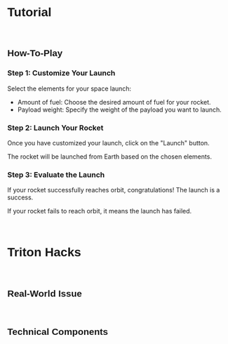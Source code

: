 <style>
  @font-face {
      font-family: 'StartFont';
      src: url("/spaceflight/assets/fonts/title.ttf") format('truetype');
    }
  
    h1 {
      font-family: 'StartFont', sans-serif;
    }
    h2 {
      font-family: 'StartFont', sans-serif;
    }
</style>

<h1>Tutorial</h1>

<br>

<h2>How-To-Play</h2>


  <div class ="customization">
    <h3>Step 1: Customize Your Launch</h3>
      <p>Select the elements for your space launch:</p>
        <ul>
          <li>Amount of fuel: Choose the desired amount of fuel for your rocket.</li>
          <li>Payload weight: Specify the weight of the payload you want to launch.</li>
        </ul>
  </div>
  
  <div class="how-to-step">
    <h3>Step 2: Launch Your Rocket</h3>
      <p>Once you have customized your launch, click on the "Launch" button.</p>
      <p>The rocket will be launched from Earth based on the chosen elements.</p>
  </div>

  <div class="how-to-step">
      <h3>Step 3: Evaluate the Launch</h3>
      <p>If your rocket successfully reaches orbit, congratulations! The launch is a success.</p>
      <p>If your rocket fails to reach orbit, it means the launch has failed.</p>
    </div>

<br>

<h1>Triton Hacks</h1>

<br>

<h2>Real-World Issue</h2>

<br>

<h2>Technical Components</h2>
